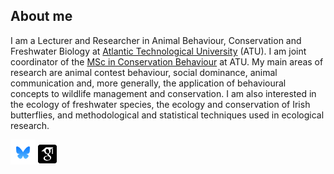 <!--
**martingammell/martingammell** is a ✨ _special_ ✨ repository because its `README.md` (this file) appears on your GitHub profile.
-->

## About me
I am a Lecturer and Researcher in Animal Behaviour, Conservation and Freshwater Biology at [Atlantic Technological University](https://www.atu.ie/) (ATU). I am joint coordinator of the [MSc in Conservation Behaviour](https://www.atu.ie/courses/master-of-science-conservation-behaviour) at ATU. My main areas of research are animal contest behaviour, social dominance, animal communication and, more generally, the application of behavioural concepts to wildlife management and conservation. I am also interested in the ecology of freshwater species, the ecology and conservation of Irish butterflies, and methodological and statistical techniques used in ecological research.

[<img alt="Bluesky" width="40px" src="/images/bluesky_media_kit_logo_3.png" />](https://bsky.app/profile/mgammell.bsky.social) [<img alt="Google Scholar" width="30px" src="/images/google-scholar-square.svg" />](https://scholar.google.com/citations?user=6JogLIoAAAAJ&hl=en)
